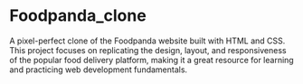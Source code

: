 # Foodpanda_clone
A pixel-perfect clone of the Foodpanda website built with HTML and CSS. This project focuses on replicating the design, layout, and responsiveness of the popular food delivery platform, making it a great resource for learning and practicing web development fundamentals.
